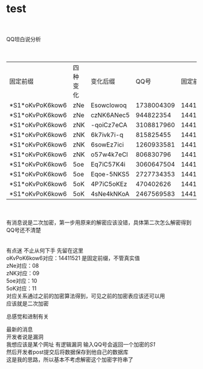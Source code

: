 # test
<br />
<br />
 QQ坦白说分析<br />
<br />
<br />
<table>
<tr>
<td>固定前缀</td><td>四种变化</td><td>变化后缀</td><td>QQ号</td><td>固定前缀</td><td>四种变化</td><td>变化后缀</td>
 </tr><tr>
<td>*S1*oKvPoK6kow6</td><td>zNe</td><td>Esowclowoq</td><td>1738004309</td><td>14411521</td><td>08</td><td>96287239</td>
 </tr><tr>
 <td>*S1*oKvPoK6kow6</td><td>zNe</td><td>czNK6ANec5</td><td>944822354</td><td>14411521</td><td>08</td><td>80912881</td>
 </tr><tr>
<td>*S1*oKvPoK6kow6</td><td>zNK</td><td>-qoiCz7eCA</td><td>3108817960</td><td>14411521</td><td>09</td><td>29360462</td>
 </tr><tr>
 <td>*S1*oKvPoK6kow6</td><td>zNK</td><td>6k7ivk7i-q</td><td>815825455</td><td>14411521</td><td>09</td><td>15745729</td>
 </tr><tr>
  <td>*S1*oKvPoK6kow6</td><td>zNK</td><td>6sowEz7ici</td><td>1260933581</td><td>14411521</td><td>09</td><td>16290783</td>
 </tr><tr>
<td>*S1*oKvPoK6kow6</td><td>zNK</td><td>o57w4k7eCl</td><td>806830796</td><td>14411521</td><td>09</td><td>31655467</td>
 </tr><tr>
<td>*S1*oKvPoK6kow6</td><td>5oe</td><td>Eq7iC57K4i</td><td>3060647504</td><td>14411521</td><td>10</td><td>99761553</td>
 </tr><tr>
<td>*S1*oKvPoK6kow6</td><td>5oe</td><td>Eqoe-5NKS5</td><td>2727734353</td><td>14411521</td><td>10</td><td>99021971</td>
 </tr><tr>
<td>*S1*oKvPoK6kow6</td><td>5oK</td><td>4P7iC5oKEz</td><td>470402626</td><td>14411521</td><td>11</td><td>54761190</td>
 </tr><tr>
<td>*S1*oKvPoK6kow6</td><td>5oK</td><td>4sNe4kNKoA</td><td>2467569583</td><td>14411521</td><td>11</td><td>56855932</td>
 </tr>
 </table>
<br />
<br />
有消息说是二次加密，第一步用原来的解密应该没错，具体第二次怎么解密得到QQ号还不清楚<br />
<br />
<br />
有点迷  不止从何下手  先留在这里<br />
oKvPoK6kow6对应：14411521 是固定前缀，不管真实值<br />
zNe对应：08<br />
zNK对应：09<br />
5oe对应：10<br />
5oK对应：11<br />
对应关系通过之前的加密算法得到，可见之前的加密表应该还可以用<br />
应该就是二次加密<br />

总感觉和进制有关


最新的消息<br />
开发者说是漏洞<br />
我想应该是某个网址 有逻辑漏洞 输入QQ号会返回一个加密的*S1*<br />
然后开发者post提交后将数据保存到他自己的数据库<br />
这是我的思路，所以基本不考虑解密这个加密字符串了

